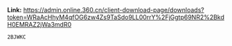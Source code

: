 __Link:__ https://admin.online.360.cn/client-download-page/downloads?token=WRaAcHhyM4qfOG6zw4Zs9TaSdo9LL00rrY%2FjGgtp69NR2%2BkdH0EMRAZ2jWa3mdR0

```
2BJWKC
```
